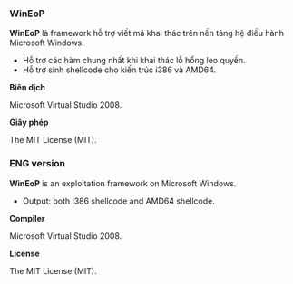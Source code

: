 ### WinEoP

**WinEoP** là framework hỗ trợ viết mã khai thác trên nền tảng hệ điều hành Microsoft Windows.
- Hỗ trợ các hàm chung nhất khi khai thác lỗ hổng leo quyền.
- Hỗ trợ sinh shellcode cho kiến trúc i386 và AMD64.

**Biên dịch**

Microsoft Virtual Studio 2008.

**Giấy phép**

The MIT License (MIT).


### ENG version

**WinEoP** is an exploitation framework on Microsoft Windows.
- Output: both i386 shellcode and AMD64 shellcode.

**Compiler**

Microsoft Virtual Studio 2008.

**License**

The MIT License (MIT).
